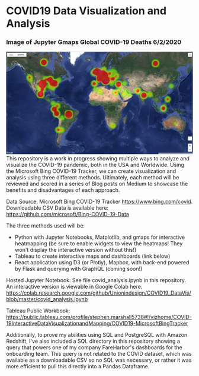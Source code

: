 # COVID19 Data Visualization and Analysis

### Image of Jupyter Gmaps Global COVID-19 Deaths 6/2/2020

![COVID-19 Deaths 6/2/2020](./images/CovidDeaths_06-02-2020_heatmap_screenshot.JPG)
This repository is a work in progress showing multiple ways to analyze and visualize the COVID-19 pandemic, both in the USA and Worldwide. Using the Microsoft Bing COVID-19 Tracker, we can create visualization and analysis using three different methods. Ultimately, each method will be reviewed and scored in a series of Blog posts on Medium to showcase the benefits and disadvantages of each approach.

Data Source: Microsoft Bing COVID-19 Tracker https://www.bing.com/covid.
Downloadable CSV Data is available here: https://github.com/microsoft/Bing-COVID-19-Data

The three methods used will be:

- Python with Jupyter Notebooks, Matplotlib, and gmaps for interactive heatmapping (be sure to enable widgets to view the heatmaps! They won't display the interactive version without this!)
- Tableau to create interactive maps and dashboards (link below)
- React application using D3 (or Plotly), Mapbox, with back-end powered by Flask and querying with GraphQL (coming soon!)

Hosted Jupyter Notebook: See file covid_analysis.ipynb in this repository. An interactive version is viewable in Google Colab here: https://colab.research.google.com/github/Unionindesign/COVID19_DataVis/blob/master/covid_analysis.ipynb

Tableau Public Workbook: https://public.tableau.com/profile/stephen.marshall5738#!/vizhome/COVID-19InteractiveDataVisualizationandMapping/COVID19-MicrosoftBingTracker

Additionally, to prove my abilities using SQL and PostgreSQL with Amazon Redshift, I've also included a SQL directory in this repository showing a query that powers one of my company FareHarbor's dashboards for the onboarding team. This query is not related to the COVID dataset, which was available as a downloadable CSV so no SQL was necessary, or rather it was more efficient to pull this directly into a Pandas Dataframe.

